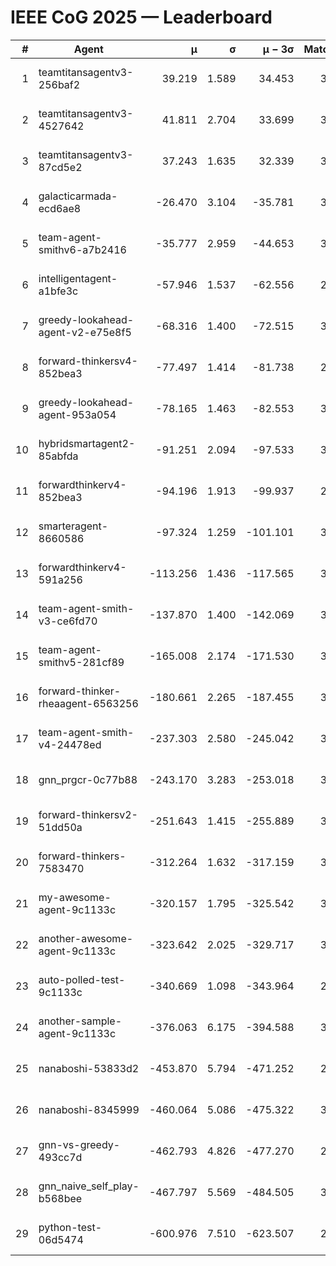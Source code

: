 # IEEE CoG 2025 — Leaderboard

| # | Agent | μ | σ | μ − 3σ | Matches | Updated |
|---:|---|---:|---:|---:|---:|---|
| 1 | teamtitansagentv3-256baf2 | 39.219 | 1.589 | 34.453 | 3792 | 2025-08-18 15:42 |
| 2 | teamtitansagentv3-4527642 | 41.811 | 2.704 | 33.699 | 3760 | 2025-08-18 15:42 |
| 3 | teamtitansagentv3-87cd5e2 | 37.243 | 1.635 | 32.339 | 3472 | 2025-08-18 15:42 |
| 4 | galacticarmada-ecd6ae8 | -26.470 | 3.104 | -35.781 | 3700 | 2025-08-18 15:42 |
| 5 | team-agent-smithv6-a7b2416 | -35.777 | 2.959 | -44.653 | 3500 | 2025-08-18 15:42 |
| 6 | intelligentagent-a1bfe3c | -57.946 | 1.537 | -62.556 | 2806 | 2025-08-18 15:42 |
| 7 | greedy-lookahead-agent-v2-e75e8f5 | -68.316 | 1.400 | -72.515 | 3576 | 2025-08-18 15:42 |
| 8 | forward-thinkersv4-852bea3 | -77.497 | 1.414 | -81.738 | 2916 | 2025-08-18 15:42 |
| 9 | greedy-lookahead-agent-953a054 | -78.165 | 1.463 | -82.553 | 3416 | 2025-08-18 15:42 |
| 10 | hybridsmartagent2-85abfda | -91.251 | 2.094 | -97.533 | 3435 | 2025-08-18 15:42 |
| 11 | forwardthinkerv4-852bea3 | -94.196 | 1.913 | -99.937 | 2980 | 2025-08-18 15:42 |
| 12 | smarteragent-8660586 | -97.324 | 1.259 | -101.101 | 3226 | 2025-08-18 15:42 |
| 13 | forwardthinkerv4-591a256 | -113.256 | 1.436 | -117.565 | 3209 | 2025-08-18 15:42 |
| 14 | team-agent-smith-v3-ce6fd70 | -137.870 | 1.400 | -142.069 | 3972 | 2025-08-18 15:42 |
| 15 | team-agent-smithv5-281cf89 | -165.008 | 2.174 | -171.530 | 3660 | 2025-08-18 15:42 |
| 16 | forward-thinker-rheaagent-6563256 | -180.661 | 2.265 | -187.455 | 3242 | 2025-08-18 15:42 |
| 17 | team-agent-smith-v4-24478ed | -237.303 | 2.580 | -245.042 | 3892 | 2025-08-18 15:42 |
| 18 | gnn_prgcr-0c77b88 | -243.170 | 3.283 | -253.018 | 3530 | 2025-08-18 15:42 |
| 19 | forward-thinkersv2-51dd50a | -251.643 | 1.415 | -255.889 | 3542 | 2025-08-18 15:42 |
| 20 | forward-thinkers-7583470 | -312.264 | 1.632 | -317.159 | 3200 | 2025-08-18 15:42 |
| 21 | my-awesome-agent-9c1133c | -320.157 | 1.795 | -325.542 | 3900 | 2025-08-18 15:42 |
| 22 | another-awesome-agent-9c1133c | -323.642 | 2.025 | -329.717 | 3860 | 2025-08-18 15:42 |
| 23 | auto-polled-test-9c1133c | -340.669 | 1.098 | -343.964 | 2940 | 2025-08-18 15:42 |
| 24 | another-sample-agent-9c1133c | -376.063 | 6.175 | -394.588 | 3340 | 2025-08-18 15:42 |
| 25 | nanaboshi-53833d2 | -453.870 | 5.794 | -471.252 | 2780 | 2025-08-18 15:42 |
| 26 | nanaboshi-8345999 | -460.064 | 5.086 | -475.322 | 3060 | 2025-08-18 15:42 |
| 27 | gnn-vs-greedy-493cc7d | -462.793 | 4.826 | -477.270 | 2920 | 2025-08-18 15:42 |
| 28 | gnn_naive_self_play-b568bee | -467.797 | 5.569 | -484.505 | 3060 | 2025-08-18 15:42 |
| 29 | python-test-06d5474 | -600.976 | 7.510 | -623.507 | 2810 | 2025-08-18 15:42 |
